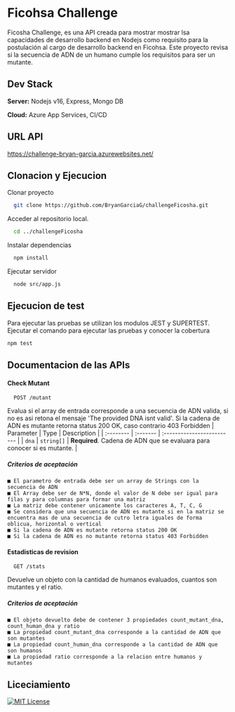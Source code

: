 
# Ficohsa Challenge

Ficosha Challenge, es una API creada para mostrar mostrar lsa capacidades de desarrollo backend en Nodejs como requisito para la postulación al cargo de desarrollo backend en Ficohsa.
Este proyecto revisa si la secuencia de ADN de un humano cumple los requisitos para ser un mutante.

## Dev Stack

**Server:** Nodejs v16, Express, Mongo DB

**Cloud:** Azure App Services, CI/CD 


## URL API

https://challenge-bryan-garcia.azurewebsites.net/


## Clonacion y Ejecucion

Clonar proyecto

```bash
  git clone https://github.com/BryanGarciaG/challengeFicosha.git
```

Acceder al repositorio local.

```bash
  cd ../challengeFicosha
```

Instalar dependencias

```bash
  npm install
```

Ejecutar  servidor

```bash
  node src/app.js
```


## Ejecucion de test

Para ejecutar las pruebas se utilizan los modulos JEST y SUPERTEST.
Ejecutar el comando para ejecutar las pruebas y conocer la cobertura
```bash
npm test
```
## Documentacion de las APIs

#### Check Mutant

```http
  POST /mutant
```
Evalua si el array de entrada corresponde a una secuencia de ADN valida, si no es asi retona el mensaje 'The provided DNA isnt valid'. Si la cadena de ADN es mutante retorna status 200 OK, caso contrario 403 Forbidden
| Parameter | Type     | Description                |
| :-------- | :------- | :------------------------- |
| `dna` | `string[]` | **Required**. Cadena de ADN que se evaluara para conocer si es mutante. |

##### Criterios de aceptación

    ■ El parametro de entrada debe ser un array de Strings con la secuencia de ADN
    ■ El Array debe ser de N*N, donde el valor de N debe ser igual para filas y para columnas para formar una matriz
    ■ La matriz debe contener unicamente los caracteres A, T, C, G
    ■ Se considera que una secuencia de ADN es mutante si en la matriz se encuentra mas de una secuencia de cutro letra iguales de forma oblicua, horizontal o vertical
    ■ Si la cadena de ADN es mutante retorna status 200 OK
    ■ Si la cadena de ADN es no mutante retorna status 403 Forbidden

#### Estadisticas de revision

```http
  GET /stats
```
Devuelve un objeto con la cantidad de humanos evaluados, cuantos son mutantes y el ratio.

##### Criterios de aceptación

    ■ El objeto devuelto debe de contener 3 propiedades count_mutant_dna, count_human_dna y ratio
    ■ La propiedad count_mutant_dna corresponde a la cantidad de ADN que son mutantes
    ■ La propiedad count_human_dna corresponde a la cantidad de ADN que son humanos
    ■ La propiedad ratio corresponde a la relacion entre humanos y mutantes



## Liceciamiento

[![MIT License](https://img.shields.io/badge/License-MIT-green.svg)](https://choosealicense.com/licenses/mit/)

